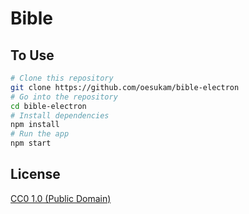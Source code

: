 # Bible

## To Use

```bash
# Clone this repository
git clone https://github.com/oesukam/bible-electron
# Go into the repository
cd bible-electron
# Install dependencies
npm install
# Run the app
npm start
```

## License

[CC0 1.0 (Public Domain)](LICENSE.md)
